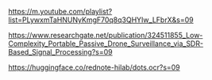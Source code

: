 https://m.youtube.com/playlist?list=PLywxmTaHNUNyKmgF70q8q3QHYIw_LFbrX&s=09

https://www.researchgate.net/publication/324511855_Low-Complexity_Portable_Passive_Drone_Surveillance_via_SDR-Based_Signal_Processing?s=09

https://huggingface.co/rednote-hilab/dots.ocr?s=09